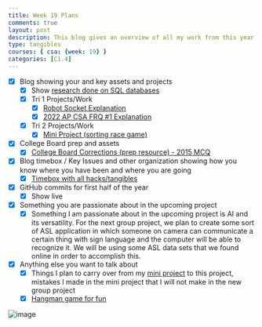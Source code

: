 ```yaml
---
title: Week 19 Plans
comments: true
layout: post
description: This blog gives an overview of all my work from this year as well as plans for the future!
type: tangibles
courses: { csa: {week: 19} }
categories: [C1.4]
---
```



- [x] Blog showing your and  key assets and projects
  - [x] Show [research done on SQL databases](https://emaad-mir.github.io/emaad-github-pages1/c1.4/2023/12/13/Hashmaps-Hacks.html) 
  - [x] Tri 1 Projects/Work
    - [x] [Robot Socket Explanation](https://the-code-monkeys.github.io/Monkeys38//2023/11/02/RobotSocket.html)
    - [x] [2022 AP CSA FRQ #1 Explanation](https://emaad-mir.github.io/emaad-github-pages1/2023/09/12/FRQ-1-Methods-and-Control-Structures_IPYNB_2_.html) 
   - [x] Tri 2 Projects/Work
     - [x] [Mini Project (sorting race game)](https://github.com/TEE-CSA/TEE-Frontend/issues/8#issue-2036146171)
- [x] College Board prep and assets
  - [x] [College Board Corrections (prep resource) - 2015 MCQ ](https://emaad-mir.github.io/emaad-github-pages1/2023/12/21/MC-2015-Blog.html)
- [x] Blog timebox / Key Issues and other organization showing how you know where you have been and where you are going 
  - [x] [Timebox with all hacks/tangibles](https://emaad-mir.github.io/emaad-github-pages1/csa) 
- [x] GitHub commits for first half of the year
  - [x] Show live
- [x] Something you are passionate about in the upcoming project
  - [x] Something  I am passionate about in the upcoming project is AI and its versatility. For the next group project, we plan to create some sort of ASL application in which someone on camera can communicate a certain thing with sign language and the computer will be able to recognize it. We will be using some ASL data sets that we found online in order to accomplish this. 
- [x] Anything else you want to talk about
  - [x] Things I plan to carry over from my [mini project](https://github.com/TEE-CSA/TEE-Frontend/issues/8) to this project, mistakes I made in the mini project that I will not make in the new group project
  - [x] [Hangman game for fun ](https://emaad-mir.github.io/emaad-github-pages1/hangman)

![image](https://github.com/Emaad-Mir/emaad-github-pages1/assets/86995831/629a124c-8a6b-449f-b1ef-47b65fcabac1)
